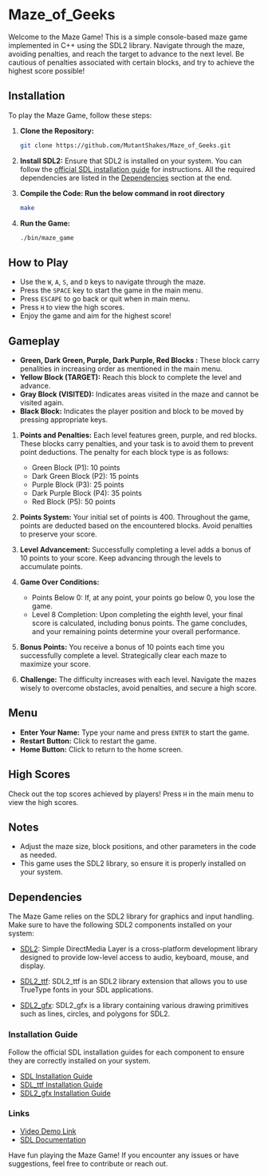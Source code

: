 # Maze_of_Geeks

Welcome to the Maze Game! This is a simple console-based maze game implemented in C++ using the SDL2 library. Navigate through the maze, avoiding penalties, and reach the target to advance to the next level. Be cautious of penalties associated with certain blocks, and try to achieve the highest score possible!

## Installation

To play the Maze Game, follow these steps:

1. **Clone the Repository:**
   ```bash
   git clone https://github.com/MutantShakes/Maze_of_Geeks.git
   ```

2. **Install SDL2:**
   Ensure that SDL2 is installed on your system. You can follow the [official SDL installation guide](https://wiki.libsdl.org/Installation) for instructions. All the required dependencies are listed in the [Dependencies](#dependencies) section at the end. 

4. **Compile the Code: Run the below command in root directory**
   ```bash
   make
   ```

5. **Run the Game:**
   ```bash
   ./bin/maze_game
   ```

## How to Play

- Use the `W`, `A`, `S`, and `D` keys to navigate through the maze.
- Press the `SPACE` key to start the game in the main menu.
- Press `ESCAPE` to go back or quit when in main menu.
- Press `H` to view the high scores.
- Enjoy the game and aim for the highest score!

## Gameplay

- **Green, Dark Green, Purple, Dark Purple, Red Blocks :** These block carry penalities in increasing order as mentioned in the main menu.
- **Yellow Block (TARGET):** Reach this block to complete the level and advance.
- **Gray Block (VISITED):** Indicates areas visited in the maze and cannot be visited again.
- **Black Block:** Indicates the player position and block to be moved by pressing appropriate keys.

1. **Points and Penalties:** Each level features green, purple, and red blocks. These blocks carry penalties, and your task is to avoid them to prevent point deductions. The penalty for each block type is as follows:
   - Green Block (P1): 10 points
   - Dark Green Block (P2): 15 points
   - Purple Block (P3): 25 points
   - Dark Purple Block (P4): 35 points
   - Red Block (P5): 50 points

2. **Points System:** Your initial set of points is 400. Throughout the game, points are deducted based on the encountered blocks. Avoid penalties to preserve your score.

3. **Level Advancement:** Successfully completing a level adds a bonus of 10 points to your score. Keep advancing through the levels to accumulate points.

4. **Game Over Conditions:**
   - Points Below 0: If, at any point, your points go below 0, you lose the game.
   - Level 8 Completion: Upon completing the eighth level, your final score is calculated, including bonus points. The game concludes, and your remaining points determine your overall performance.

5. **Bonus Points:** You receive a bonus of 10 points each time you successfully complete a level. Strategically clear each maze to maximize your score.

6. **Challenge:** The difficulty increases with each level. Navigate the mazes wisely to overcome obstacles, avoid penalties, and secure a high score.

## Menu

- **Enter Your Name:** Type your name and press `ENTER` to start the game.
- **Restart Button:** Click to restart the game.
- **Home Button:** Click to return to the home screen.

## High Scores

Check out the top scores achieved by players! Press `H` in the main menu to view the high scores.

## Notes

- Adjust the maze size, block positions, and other parameters in the code as needed.
- This game uses the SDL2 library, so ensure it is properly installed on your system.

## Dependencies

The Maze Game relies on the SDL2 library for graphics and input handling. Make sure to have the following SDL2 components installed on your system:

- [SDL2](https://libsdl.org/download-2.0.php): Simple DirectMedia Layer is a cross-platform development library designed to provide low-level access to audio, keyboard, mouse, and display.

- [SDL2_ttf](https://libsdl.org/projects/SDL_ttf/): SDL2_ttf is an SDL2 library extension that allows you to use TrueType fonts in your SDL applications.

- [SDL2_gfx](http://www.ferzkopp.net/wordpress/2016/01/02/sdl_gfx-sdl2_gfx/): SDL2_gfx is a library containing various drawing primitives such as lines, circles, and polygons for SDL2.

### Installation Guide

Follow the official SDL installation guides for each component to ensure they are correctly installed on your system.

- [SDL Installation Guide](https://wiki.libsdl.org/Installation)
- [SDL_ttf Installation Guide](https://libsdl.org/projects/SDL_ttf/)
- [SDL2_gfx Installation Guide](http://www.ferzkopp.net/wordpress/2016/01/02/sdl_gfx-sdl2_gfx/)

### Links
- [Video Demo Link](https://youtu.be/nCwCKKjyVCs)
- [SDL Documentation](https://www.libsdl.org/release/SDL-1.2.15/docs/html/reference.html)

Have fun playing the Maze Game! If you encounter any issues or have suggestions, feel free to contribute or reach out.
